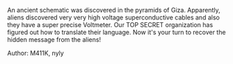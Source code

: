 An ancient schematic was discovered in the pyramids of Giza. Apparently, aliens discovered very very high voltage superconductive cables and also they have a super precise Voltmeter. Our TOP SECRET organization has figured out how to translate their language. Now it's your turn to recover the hidden message from the aliens!

Author: M411K, nyly

